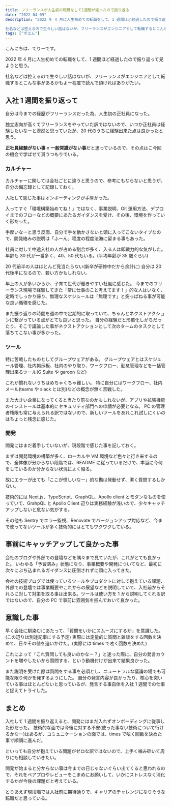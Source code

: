 ```yaml
---
title: フリーランスが人生初の転職をして1週間が経ったので振り返る
date: "2022-04-09"
description: "2022 年 4 月に人生初めての転職をして、1 週間ほど経過したので振り返って見ようと思う。

社名などは控えるので生々しい話はないが、フリーランスがエンジニアとして転職するとこんな事があるかもよー程度で読んで頂ければありがたい"
tags: ["ポエム"]
---
```


こんにちは、てりーです。

2022 年 4 月に人生初めての転職をして、1 週間ほど経過したので振り返って見ようと思う。

社名などは控えるので生々しい話はないが、フリーランスがエンジニアとして転職するとこんな事があるかもよー程度で読んで頂ければありがたい。

## 入社 1 週間を振り返って

自分は今までの経歴がフリーランスだった為、人生初の正社員になった。

独立志向が高くてフリーランスをやっていた訳ではないので、いつか正社員は経験したいなーと漠然と思っていたが、20 代のうちに経験出来た点は良かったと思う。

**正社員経験がない事 = 一般常識がない事**だと思っているので、その点はこ今回の機会で学ばせて貰うつもりでいる。

### カルチャー

カルチャーに関しては会社ごとに違うと思うので、参考にもならないと思うが、自分の備忘録として記録しておく。

入社して感じた事はオンボーディングが手厚かった。

入ってすぐ「環境構築始めてね！」ではなく、事業説明、Git 運用方法、デプロイまでのフローなどの概要にあたるガイダンスを受け、その後、環境を作っていく形だった。

手厚いなーと思う反面、自分で手を動かさないと頭に入ってこないタイプなので、開発絡みの説明は「ふーん」程度の程度法海に留まる事もあった。

社員に対して中途入社の人が占める割合が多く、入る人は即戦力的な気がした。
年齢も 30 代が一番多く、40、50 代もいる。(平均年齢が 35 歳ぐらい)

20 代前半の人はほとんど見当たらない(新卒が研修中だから余計に)
自分は 20 代後半になるので、若い方かもしれない。

年上の人が多いからか、子育て世代が働きやすい社風に感じた。
今までのフリーランス現場で経験してきた「常に仕事のこと考えてます！」的な人はいなく、定時でしっかり帰り、無理なスケジュールは「無理です」と突っぱねる事が可能な良い循環を感じた。

また振り返りの時間を週の中で定期的に取っていて、ちゃんとネクストアクションに繋がっている点がとても良いと思った。
自分の経験だと形骸化しがちだったり、そこで議論した事がネクストアクションとして次のタームのタスクとして落ちてこない事が多かった。

### ツール

特に苦戦したものとしてグループウェアがある。
グループウェアとはスケジュール管理、社内掲示板、社内のやり取り、ワークフロー、勤怠管理などを一括管理出来るツール(G Suite や garoon など)

これが慣れないうちはめちゃくちゃ難しい。
特に自分にはワークフロー、社内メール(teams や slack とは別)などの概念が無く苦戦した。

また大きい企業になってくると当たり前なのかもしれないが、アプリや拡張機能のインストールは基本的にセキュリティ部門への申請が必要となる。
PC の管理者権限も常に与えられる訳ではないので、新しいツールをあれこれ試しにくいのはちょっと残念に感じた。

### 開発

開発にはまだ着手していないが、現段階で感じた事を記しておく。

まずは開発環境の構築が多く、ローカルや VM 環境など色々と行き来するので、全体像が分からない段階では、README に従っているだけで、本当に今何をしているのか分からない状況によく陥る。

故にエラーが出ても「ここが怪しいなー」的な勘は発動せず、潔く質問するしかない。

技術的には Next.js、TypeScript、GraphQL、Apollo client とモダンなものを使っていて、GrahpQL と Apollo Client 辺りは実務経験が浅いので、少々キャッチアップしないと危ない気がする。

その他も Sentry でエラー監視、Renovate でバージョンアップ対応など、今まで使ってないツールが多く技術的にはとてもワクワクしている。

## 事前にキャッチアップして良かった事

会社のブログや外部での登壇などを隅々まで見ていたが、これがとても良かった。
いわゆる「予習済み」状態になり、事業概要や開発についてなど、最初に次々にぶち込まれるガイダンスに圧倒されずに頭に入ってきた。

会社の技術ブログでは使っているツールやプロダクトに対して抱えている課題、外部での登壇では事業概要やこれからの展望などを説明していて、入社前からそれらに対して対策を取る事は出来る。ツールは使い方を 1 から説明してくれる訳ではないので、自分の PC で事前に雰囲気を掴んでおいて良かった。

## 意識した事

早く会社に馴染むにあたって、「質問をいかにスムーズにするか」を意識した。(この辺りは別途記事にする予定)
実際には定量的に質問と雑談をする回数を決めて、日々その値を追いかけた。(実際には times で呟く回数を決めた)

これによって「これ質問しても良いのかなー？」と迷った際に、自分の発言カウントを増やしたいから質問する、という動機付けが出来て結果良かった。

また説明を受けた際は質問をする事を必須とし、ニュートラルな議論の場でも可能な限り何かを発するようにした。
自分の発言内容が良かったり、核心を突いている事はほとんどないと思っているが、発言する事自体を入社 1 週間での仕事と捉えてトライした。

## まとめ

入社して 1 週間を振り返えると、開発にはまだ入れずオンボーディングに従事した形だった。
技術的な面では今後に対する不安(使った事ない技術について行けるかなー)はあるが、コミュニケーションの面では、times で呟く回数を決めた事で順調に進んだ。

といっても自分が抱えている問題がゼロな訳ではないので、上手く噛み砕いて周りにも相談していきたい。

開発が始まると分からない事は今までの日じゃないぐらい出てくると思われるので、それをペアプロやレビューをこまめにお願いして、いかにストレスなく消化するかが今後の課題だと考えている。

とりあえず現段階では入社前に期待通りで、キャリアのチャレンジになりそうな転職だと思っている。
